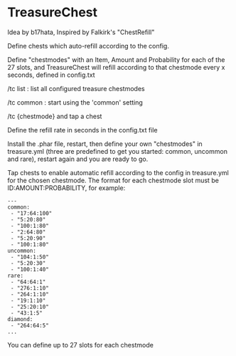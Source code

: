 TreasureChest
===========

Idea by b17hata, Inspired by Falkirk's "ChestRefill"

Define chests which auto-refill according to the config.

Define "chestmodes" with an Item, Amount and Probability for each of the 27 slots, and TreasureChest will refill according to that chestmode every x seconds, defined in config.txt


/tc list : list all configured treasure chestmodes

/tc common : start using the 'common' setting

/tc {chestmode} and tap a chest

Define the refill rate in seconds in the config.txt file

Install the .phar file, restart, then define your own "chestmodes" in treasure.yml (three are predefined to get you started: common, uncommon and rare), restart again and you are ready to go.

Tap chests to enable automatic refill according to the config in treasure.yml for the chosen chestmode. The format for each chestmode slot must be ID:AMOUNT:PROBABILITY, for example:

```
---
common:
 - "17:64:100"
 - "5:20:80"
 - "100:1:80"
 - "2:64:80"
 - "5:20:90"
 - "100:1:80"
uncommon:
 - "104:1:50"
 - "5:20:30"
 - "100:1:40"
rare:
 - "64:64:1"
 - "276:1:10"
 - "264:1:10"
 - "19:1:10"
 - "25:20:10"
 - "43:1:5"
diamond:
 - "264:64:5"
...
```

You can define up to 27 slots for each chestmode